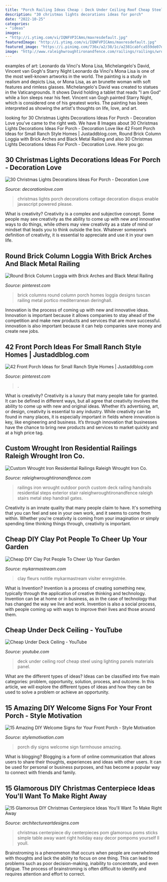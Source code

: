 ```yaml
---
title: "Porch Railing Ideas Cheap : Deck Under Ceiling Roof Cheap Steel Using Lighting Panels Materials Panel"
description: "30 christmas lights decorations ideas for porch"
date: "2022-10-25"
categories:
- "ideas"
images:
- "http://i.ytimg.com/vi/IQNFVPICAms/maxresdefault.jpg"
featuredImage: "http://i.ytimg.com/vi/IQNFVPICAms/maxresdefault.jpg"
featured_image: "https://i.pinimg.com/736x/a2/38/1c/a2381cabfca559de07dbfb309cf56dcd.jpg"
image: "http://www.raleighwroughtironandfence.com/railings/railings/wroughtironrailings281.jpg"
---
```



examples of art: Leonardo da Vinci's Mona Lisa, Michelangelo's David, Vincent van Gogh's Starry Night
Leonardo da Vinci's Mona Lisa is one of the most well-known artworks in the world. The painting is a study in realism and depicts Lisa, or Mona Lisa, as an brunette woman with soft features and rimless glasses. Michelangelo's David was created to statues in the Vaticangrounds. It shows David holding a tablet that reads "I am God" while a lion sleeps near his feet. Vincent van Gogh painted Starry Night, which is considered one of his greatest works. The painting has been interpreted as showing the artist's thoughts on life, love, and art.

	

		
looking for 30 Christmas Lights Decorations Ideas For Porch - Decoration Love you've came to the right web. We have 8 Images about 30 Christmas Lights Decorations Ideas For Porch - Decoration Love like 42 Front Porch Ideas for Small Ranch Style Homes | Justaddblog.com, Round Brick Column Loggia with Brick Arches and Black Metal Railing and also 30 Christmas Lights Decorations Ideas For Porch - Decoration Love. Here you go:
		
    
## 30 Christmas Lights Decorations Ideas For Porch - Decoration Love

<img loading=lazy src="http://www.decorationlove.com/wp-content/uploads/2016/10/Cottage-Front-Porch-Christmas-Lights-1.jpg" onerror="this.onerror=null;this.src='https://tse1.mm.bing.net/th?id=OIP.zEiXvcrxVu4ZxY5OM3OZ0wHaLI&amp;pid=15.1';" alt="30 Christmas Lights Decorations Ideas For Porch - Decoration Love">

_Source: decorationlove.com_

>christmas lights porch decorations cottage decoration disqus enable javascript powered please. 

	

What is creativity?
Creativity is a complex and subjective concept. Some people may see creativity as the ability to come up with new and innovative ways to do things, while others may view creativity as a state of mind or mindset that leads you to think outside the box. Whatever someone’s definition of creativity, it is essential to appreciate and use it in your own life.

    
## Round Brick Column Loggia With Brick Arches And Black Metal Railing

<img loading=lazy src="https://i.pinimg.com/736x/c9/c9/a4/c9c9a40eee67689a0f02fa22ed1ba57a.jpg" onerror="this.onerror=null;this.src='https://tse3.mm.bing.net/th?id=OIP.XNgFxlqQLTF8IUfa3qLC8AHaLI&amp;pid=15.1';" alt="Round Brick Column Loggia with Brick Arches and Black Metal Railing">

_Source: pinterest.com_

>brick columns round column porch homes loggia designs tuscan railing metal portico mediterranean deringhall. 

	

Innovation is the process of coming up with new and innovative ideas. Innovation is important because it allows companies to stay ahead of the competition and make new products and services that are more successful. innovation is also important because it can help companies save money and create new jobs.

    
## 42 Front Porch Ideas For Small Ranch Style Homes | Justaddblog.com

<img loading=lazy src="https://i.pinimg.com/736x/a2/38/1c/a2381cabfca559de07dbfb309cf56dcd.jpg" onerror="this.onerror=null;this.src='https://tse4.mm.bing.net/th?id=OIP.FDDyr2z5yhB1yPHk5EKBVgHaLJ&amp;pid=15.1';" alt="42 Front Porch Ideas for Small Ranch Style Homes | Justaddblog.com">

_Source: pinterest.com_

>. 

	

What is creativity?
Creativity is a luxury that many people take for granted. It can be defined in different ways, but all agree that creativity involves the ability to come up with new and original ideas. Whether it’s advertising, art, or design, creativity is essential to any industry. While creativity can be found in many places, it is especially important in fields where innovation is key, like engineering and business. It’s through innovation that businesses have the chance to bring new products and services to market quickly and at a high price tag.

    
## Custom Wrought Iron Residential Railings Raleigh Wrought Iron Co.

<img loading=lazy src="http://www.raleighwroughtironandfence.com/railings/railings/wroughtironrailings281.jpg" onerror="this.onerror=null;this.src='https://tse1.mm.bing.net/th?id=OIP.MWcn78X6ZEVDZbhfRiRzDQHaJ4&amp;pid=15.1';" alt="Custom Wrought Iron Residential Railings Raleigh Wrought Iron Co.">

_Source: raleighwroughtironandfence.com_

>railings iron wrought outdoor porch custom deck railing handrails residential steps exterior stair raleighwroughtironandfence raleigh stairs metal step handrail gates. 

	

Creativity is an innate quality that many people claim to have. It's something that you can feel and see in your own work, and it seems to come from within. Whether you're creativity is coming from your imagination or simply spending time thinking things through, creativity is important.

    
## Cheap DIY Clay Pot People To Cheer Up Your Garden

<img loading=lazy src="https://mykarmastream.com/wp-content/uploads/2017/07/Clay-Pot-People-8.jpg" onerror="this.onerror=null;this.src='https://tse4.mm.bing.net/th?id=OIP.O_WdukdtaXHOkw3IobHwVAHaNG&amp;pid=15.1';" alt="Cheap DIY Clay Pot People To Cheer Up Your Garden">

_Source: mykarmastream.com_

>clay fleurs notitle mykarmastream visiter enregistrée. 

	

What is Invention?
Invention is a process of creating something new, typically through the application of creative thinking and technology. Invention can be at home or in business, as in the case of technology that has changed the way we live and work. Invention is also a social process, with people coming up with ways to improve their lives and those around them.

    
## Cheap Under Deck Ceiling - YouTube

<img loading=lazy src="http://i.ytimg.com/vi/IQNFVPICAms/maxresdefault.jpg" onerror="this.onerror=null;this.src='https://tse3.mm.bing.net/th?id=OIP.NZrqTQqr1fJJv3QdNiWeHQHaEK&amp;pid=15.1';" alt="Cheap Under Deck Ceiling - YouTube">

_Source: youtube.com_

>deck under ceiling roof cheap steel using lighting panels materials panel. 

	

What are the different types of ideas?
Ideas can be classified into five main categories: problem, opportunity, solution, process, and outcome. In this article, we will explore the different types of ideas and how they can be used to solve a problem or achieve an opportunity.

    
## 15 Amazing DIY Welcome Signs For Your Front Porch - Style Motivation

<img loading=lazy src="https://homebnc.com/homeimg/2017/04/18-front-porch-sign-ideas-and-DIY-projects-homebnc.jpg" onerror="this.onerror=null;this.src='https://tse2.mm.bing.net/th?id=OIP._QsTaDCEe5d9wvD-6hj1XAHaJ3&amp;pid=15.1';" alt="15 Amazing DIY Welcome Signs for Your Front Porch - Style Motivation">

_Source: stylemotivation.com_

>porch diy signs welcome sign farmhouse amazing. 

	

What is blogging?
Blogging is a form of online communication that allows users to share their thoughts, experiences and ideas with other users. It can be used for personal or business purposes, and has become a popular way to connect with friends and family.

    
## 15 Glamorous DIY Christmas Centerpiece Ideas You&#039;ll Want To Make Right Away

<img loading=lazy src="https://www.architectureartdesigns.com/wp-content/uploads/2016/12/15-Glamorous-DIY-Christmas-Centerpiece-Ideas-Youll-Want-To-Make-Right-Away-5.jpg" onerror="this.onerror=null;this.src='https://tse4.mm.bing.net/th?id=OIP.p23WuG71CLLooah6TF8WegHaLH&amp;pid=15.1';" alt="15 Glamorous DIY Christmas Centerpiece Ideas You&#039;ll Want To Make Right Away">

_Source: architectureartdesigns.com_

>christmas centerpiece diy centerpieces pom glamorous poms sticks simple table away want right holiday easy decor pompoms yourself ll youll. 

	

Brainstroming is a phenomenon that occurs when people are overwhelmed with thoughts and lack the ability to focus on one thing. This can lead to problems such as poor decision-making, inability to concentrate, and even fatigue. The process of brainstroming is often difficult to identify and requires attention and effort to correct.

